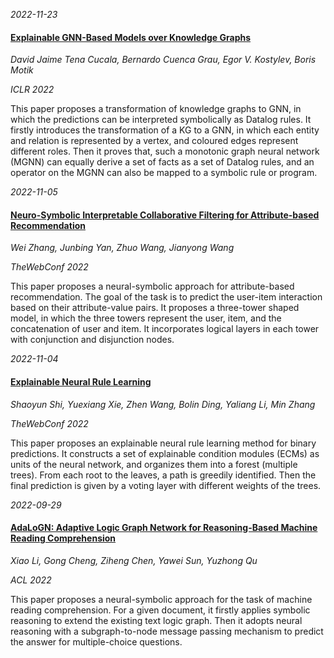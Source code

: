 







*2022-11-23*

#### [Explainable GNN-Based Models over Knowledge Graphs](https://openreview.net/forum?id=CrCvGNHAIrz)

*David Jaime Tena Cucala, Bernardo Cuenca Grau, Egor V. Kostylev, Boris Motik*

*ICLR 2022*

This paper proposes a transformation of knowledge graphs to GNN, in which the predictions can be interpreted symbolically as Datalog rules. It firstly introduces the transformation of a KG to a GNN, in which each entity and relation is represented by a vertex, and coloured edges represent different roles. Then it proves that, such a monotonic graph neural network (MGNN) can equally derive a set of facts as a set of Datalog rules, and an operator on the MGNN can also be mapped to a symbolic rule or program. 


*2022-11-05*

#### [Neuro-Symbolic Interpretable Collaborative Filtering for Attribute-based Recommendation](https://doi.org/10.1145/3485447.3512042)

*Wei Zhang, Junbing Yan, Zhuo Wang, Jianyong Wang*

*TheWebConf 2022*

This paper proposes a neural-symbolic approach for attribute-based recommendation. The goal of the task is to predict the user-item interaction based on their attribute-value pairs. It proposes a three-tower shaped model, in which the three towers represent the user, item, and the concatenation of user and item. It incorporates logical layers in each tower with conjunction and disjunction nodes. 


*2022-11-04*

#### [Explainable Neural Rule Learning](https://dl.acm.org/doi/10.1145/3485447.3512023)

*Shaoyun Shi, Yuexiang Xie, Zhen Wang, Bolin Ding, Yaliang Li, Min Zhang*

*TheWebConf 2022*

This paper proposes an explainable neural rule learning method for binary predictions. It constructs a set of explainable condition modules (ECMs) as units of the neural network, and organizes them into a forest (multiple trees). From each root to the leaves, a path is greedily identified. Then the final prediction is given by a voting layer with different weights of the trees. 


*2022-09-29*

#### [AdaLoGN: Adaptive Logic Graph Network for Reasoning-Based Machine Reading Comprehension](https://doi.org/10.18653/v1/2022.acl-long.494)

*Xiao Li, Gong Cheng, Ziheng Chen, Yawei Sun, Yuzhong Qu*

*ACL 2022*

This paper proposes a neural-symbolic approach for the task of machine reading comprehension. For a given document, it firstly applies symbolic reasoning to extend the existing text logic graph. Then it adopts neural reasoning with a subgraph-to-node message passing mechanism to predict the answer for multiple-choice questions.

